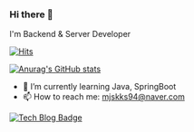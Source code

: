 ### Hi there 👋 

I'm Backend & Server Developer

[![Hits](https://hits.seeyoufarm.com/api/count/incr/badge.svg?url=https%3A%2F%2Fgithub.com%2Fmyh9410&count_bg=%2379C83D&title_bg=%23555555&icon=&icon_color=%23E7E7E7&title=hits&edge_flat=false)](https://github.com/myh9410)

[![Anurag's GitHub stats](https://github-readme-stats.vercel.app/api?username=myh9410)](https://github.com/myh9410/github-readme-stats)

- 🌱 I’m currently learning Java, SpringBoot
- 📫 How to reach me: mjskks94@naver.com


[![Tech Blog Badge](http://img.shields.io/badge/-Resume-black?style=flat-square&logo=github&link=https://myh9410.github.io/)](https://myh9410.github.io/)


<!--
**myh9410/myh9410** is a ✨ _special_ ✨ repository because its `README.md` (this file) appears on your GitHub profile.

Here are some ideas to get you started:

- 🔭 I’m currently working on ...
- 👯 I’m looking to collaborate on ...
- 🤔 I’m looking for help with ...
- 💬 Ask me about ...
- 😄 Pronouns: ...
- ⚡ Fun fact: ...
-->
